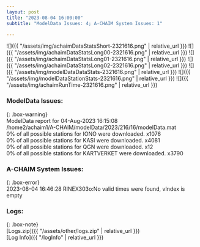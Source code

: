 ```yaml
---
layout: post
title: "2023-08-04 16:00:00"
subtitle: "ModelData Issues: 4; A-CHAIM System Issues: 1"

---
```


![]({{ "/assets/img/achaimDataStatsShort-2321616.png" | relative_url }})
![]({{ "/assets/img/achaimDataStatsLong00-2321616.png" | relative_url }})
![]({{ "/assets/img/achaimDataStatsLong01-2321616.png" | relative_url }})
![]({{ "/assets/img/achaimDataStatsLong02-2321616.png" | relative_url }})
![]({{ "/assets/img/modelDataDataStats-2321616.png" | relative_url }})
![]({{ "/assets/img/modelDataStationStats-2321616.png" | relative_url }})
![]({{ "/assets/img/achaimRunTime-2321616.png" | relative_url }})


### ModelData Issues:  
  
{: .box-warning}  
 ModelData report for 04-Aug-2023 16:15:08   
 /home2/achaim1/A-CHAIM/modelData/2023/216/16/modelData.mat   
 0% of all possible stations for IONO were downloaded. x1076   
 0% of all possible stations for KASI were downloaded. x4081   
 0% of all possible stations for QGN were downloaded. x12   
 0% of all possible stations for KARTVERKET were downloaded. x3790   
  
### A-CHAIM System Issues:  
  
{: .box-error}  
2023-08-04 16:46:28 RINEX303o:No valid times were found, vIndex is empty  

### Logs:  
  
{: .box-note}  
[Logs.zip]({{ "/assets/other/logs.zip" | relative_url }})  
[Log Info]({{ "/logInfo" | relative_url }})  

